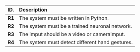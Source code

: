 | ID.                    | Description                                                                                                                                                                  |
|:-----------------------|:-----------------------------------------------------------------------------------------------------------------------------------------------------------------------------|
| **R1**                 | The system must be written in Python.  |                                                                                                                                             |
| **R2**                 | The system must be a trained neuronal network. |                                                                                                                                               |
| **R3**                 | The imput should be a video or cameraimput. |
| **R4**                 | The system must detect different hand gestures. |                                                                                                |

